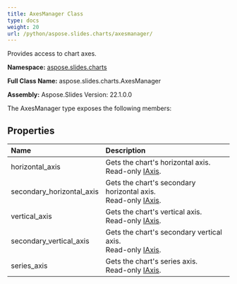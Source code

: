 ```yaml
---
title: AxesManager Class
type: docs
weight: 20
url: /python/aspose.slides.charts/axesmanager/
---
```


Provides access to chart axes.

**Namespace:** [aspose.slides.charts](/python/aspose.slides.charts/)

**Full Class Name:** aspose.slides.charts.AxesManager

**Assembly:**  Aspose.Slides Version: 22.1.0.0

The AxesManager type exposes the following members:
## **Properties**
|**Name**|**Description**|
| :- | :- |
|horizontal_axis|Gets the chart's horizontal axis.<br/>             Read-only [IAxis](/python/aspose.slides.charts/iaxis/).|
|secondary_horizontal_axis|Gets the chart's secondary horizontal axis.<br/>             Read-only [IAxis](/python/aspose.slides.charts/iaxis/).|
|vertical_axis|Gets the chart's vertical axis.<br/>             Read-only [IAxis](/python/aspose.slides.charts/iaxis/).|
|secondary_vertical_axis|Gets the chart's secondary vertical axis.<br/>             Read-only [IAxis](/python/aspose.slides.charts/iaxis/).|
|series_axis|Gets the chart's series axis.<br/>             Read-only [IAxis](/python/aspose.slides.charts/iaxis/).|
